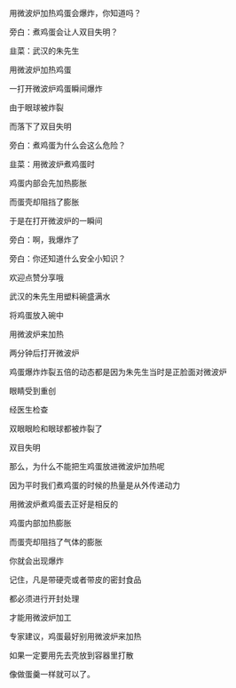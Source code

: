 用微波炉加热鸡蛋会爆炸，你知道吗？



旁白：煮鸡蛋会让人双目失明？

韭菜：武汉的朱先生

用微波炉加热鸡蛋

一打开微波炉鸡蛋瞬间爆炸

由于眼球被炸裂

而落下了双目失明

旁白：煮鸡蛋为什么会这么危险？

韭菜：用微波炉煮鸡蛋时

鸡蛋内部会先加热膨胀

而蛋壳却阻挡了膨胀

于是在打开微波炉的一瞬间

旁白：啊，我爆炸了

旁白：你还知道什么安全小知识？

欢迎点赞分享哦



武汉的朱先生用塑料碗盛满水

将鸡蛋放入碗中

用微波炉来加热

两分钟后打开微波炉

鸡蛋爆炸炸裂五倍的动态都是因为朱先生当时是正脸面对微波炉

眼睛受到重创

经医生检查

双眼眼睑和眼球都被炸裂了

双目失明

那么，为什么不能把生鸡蛋放进微波炉加热呢

因为平时我们煮鸡蛋的时候的热量是从外传递动力

用微波炉煮鸡蛋去正好是相反的

鸡蛋内部加热膨胀

而蛋壳却阻挡了气体的膨胀

你就会出现爆炸

记住，凡是带硬壳或者带皮的密封食品

都必须进行开封处理

才能用微波炉加工

专家建议，鸡蛋最好别用微波炉来加热

如果一定要用先去壳放到容器里打散

像做蛋羹一样就可以了。